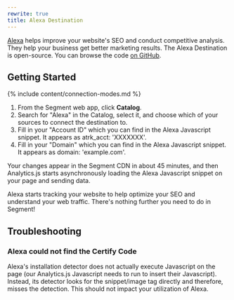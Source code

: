 ```yaml
---
rewrite: true
title: Alexa Destination
---
```

[Alexa](https://www.alexa.com/) helps improve your website's SEO and conduct competitive analysis. They help your business get better marketing results. The Alexa Destination is open-source. You can browse the code [on GitHub](https://github.com/segment-integrations/analytics.js-integration-alexa).


## Getting Started

{% include content/connection-modes.md %}

1. From the Segment web app, click **Catalog**.
2. Search for "Alexa" in the Catalog, select it, and choose which of your sources to connect the destination to.
3. Fill in your "Account ID" which you can find in the Alexa Javascript snippet. It appears as atrk_acct: 'XXXXXXX'.
4. Fill in your "Domain" which you can find in the Alexa Javascript snippet. It appears as domain: 'example.com'.


Your changes appear in the Segment CDN in about 45 minutes, and then Analytics.js starts asynchronously loading the Alexa Javascript snippet on your page and sending data.

Alexa starts tracking your website to help optimize your SEO and understand your web traffic. There's nothing further you need to do in Segment!

## Troubleshooting

### Alexa could not find the Certify Code

Alexa's installation detector does not actually execute Javascript on the page (our Analytics.js Javascript needs to run to insert their Javascript). Instead, its detector looks for the snippet/image tag directly and therefore, misses the detection. This should not impact your utilization of Alexa.
